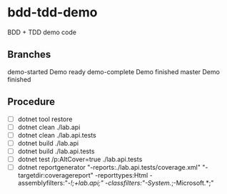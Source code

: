# bdd-tdd-demo

BDD + TDD demo code

## Branches
demo-started    Demo ready
demo-complete   Demo finished
master          Demo finished

## Procedure
- [ ] dotnet tool restore
- [ ] dotnet clean ./lab.api
- [ ] dotnet clean ./lab.api.tests
- [ ] dotnet build ./lab.api
- [ ] dotnet build ./lab.api.tests
- [ ] dotnet test /p:AltCover=true ./lab.api.tests
- [ ] dotnet reportgenerator "-reports:./lab.api.tests/coverage.xml" "-targetdir:coveragereport" -reporttypes:Html -assemblyfilters:"-*!;+lab.api;" -classfilters:"-System.*;-Microsoft.*;"